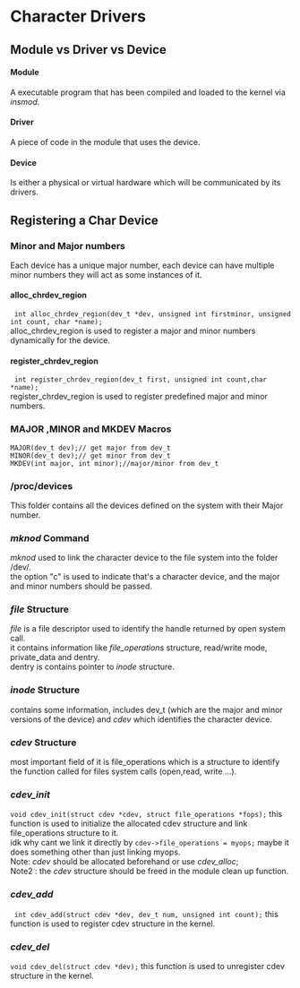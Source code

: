 # Character Drivers
## Module vs Driver vs Device
#### Module
A executable program that has been compiled and loaded to the kernel via *insmod*.
#### Driver
A piece of code in the module that uses the device.
#### Device 
Is either a physical or virtual hardware which will be communicated by its drivers.

## Registering a Char Device

### Minor and Major numbers
Each device has a unique major number, each device can have multiple minor numbers they will act as some instances of it.

#### alloc_chrdev_region
``` int alloc_chrdev_region(dev_t *dev, unsigned int firstminor, unsigned int count, char *name);```<br>
alloc_chrdev_region is used to register a major and minor numbers dynamically for the device.

#### register_chrdev_region
``` int register_chrdev_region(dev_t first, unsigned int count,char *name);```<br>
register_chrdev_region is used to register predefined major and minor numbers.


### MAJOR ,MINOR and MKDEV Macros
```
MAJOR(dev_t dev);// get major from dev_t
MINOR(dev_t dev);// get minor from dev_t
MKDEV(int major, int minor);//major/minor from dev_t
```

### /proc/devices
This folder contains all the devices defined on the system with their Major number.

### *mknod* Command
*mknod* used to link the character device to the file system into the folder /dev/.<br>
the option "c" is used to indicate that's a character device, and the major and minor numbers should be passed.

### *file* Structure

*file* is a file descriptor used to identify the handle returned by open system call.<br>
it contains information like *file_operations* structure, read/write mode, private_data and dentry.<br>
dentry is contains pointer to *inode* structure.<br>

### *inode* Structure
contains some information, includes dev_t (which are the major and minor versions of the device) and *cdev* which identifies the character device.

### *cdev* Structure
most important field of it is file_operations which is a structure to identify the function called for files system calls (open,read, write ...).
### *cdev_init*
```void cdev_init(struct cdev *cdev, struct file_operations *fops);```
this function is used to initialize the allocated cdev structure and link file_operations structure to it.<br>
idk why cant we link it directly by ``` cdev->file_operations = myops; ``` maybe it does something other than just linking myops.<br>
Note: *cdev* should be allocated beforehand or use *cdev_alloc*;<br>
Note2 : the *cdev* structure should be freed in the module clean up function.<br>

### *cdev_add*
``` int cdev_add(struct cdev *dev, dev_t num, unsigned int count);```
this function is used to register cdev structure in the kernel.


### *cdev_del*
``` void cdev_del(struct cdev *dev); ``` 
this function is used to unregister cdev structure in the kernel.
